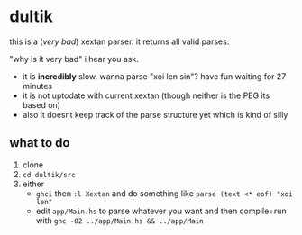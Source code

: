 # dultik

this is a (*very bad*) xextan parser. it returns all valid parses.

"why is it very bad" i hear you ask.
- it is **incredibly** slow. wanna parse "xoi len sin"? have fun waiting for 27 minutes
- it is not uptodate with current xextan (though neither is the PEG its based on)
- also it doesnt keep track of the parse structure yet which is kind of silly
## what to do

1. clone
2. `cd dultik/src`
3. either
   - `ghci` then `:l Xextan` and do something like `parse (text <* eof) "xoi len"`
   - edit `app/Main.hs` to parse whatever you want and then compile+run with `ghc -O2 ../app/Main.hs && ../app/Main`
